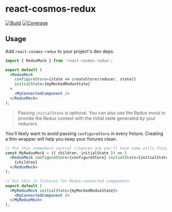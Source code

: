 # react-cosmos-redux

[![Build](https://travis-ci.com/skidding/react-cosmos-redux.svg?branch=master)](https://travis-ci.com/skidding/react-cosmos-redux) [![Coverage](https://codecov.io/gh/skidding/react-cosmos-redux/branch/master/graph/badge.svg)](https://codecov.io/gh/skidding/react-cosmos-redux)

## Usage

Add `react-cosmos-redux` to your project's dev deps.

```jsx
import { ReduxMock } from 'react-cosmos-redux';

export default (
  <ReduxMock
    configureStore={state => createStore(reducer, state)}
    initialState={myMockedReduxState}
  >
    <MyConnectedComponent />
  </ReduxMock>
);
```

> Passing `initialState` is optional. You can also use the Redux mock to provide the Redux context with the initial state generated by your reducers.

You'll likely want to avoid passing `configureStore` in every fixture. Creating a thin wrapper will help you keep your fixtures clean.

```jsx
// Put this somewhere central (chances are you'll have some utils thingie)
const MyReduxMock = ({ children, initialState }) => (
  <ReduxMock configureStore={configureStore} initialState={initialState}>
    {children}
  </ReduxMock>
);

// Put this in fixtures for Redux-connected components
export default (
  <MyReduxMock initialState={myMockedReduxState}>
    <MyConnectedComponent />
  </MyReduxMock>
);
```
